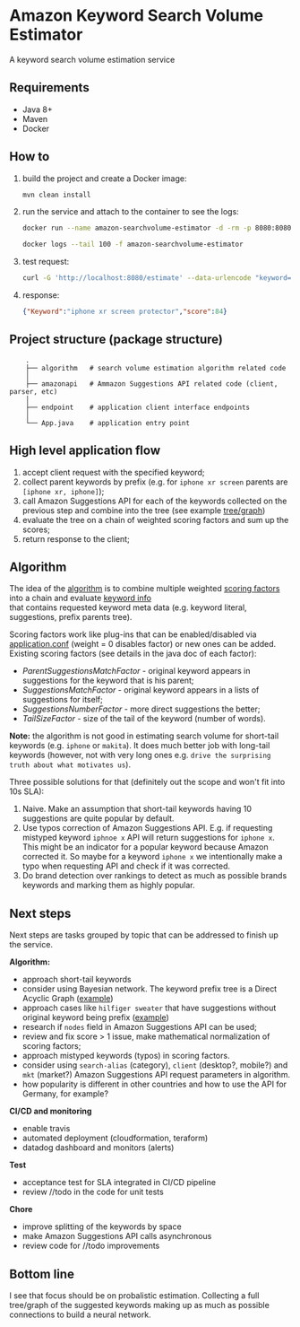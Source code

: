 Amazon Keyword Search Volume Estimator
======================================

A keyword search volume estimation service 

Requirements
------------

* Java 8+
* Maven
* Docker

How to
------

1. build the project and create a Docker image:
    ```bash
    mvn clean install
    ```

2. run the service and attach to the container to see the logs:
    ```bash    
    docker run --name amazon-searchvolume-estimator -d -rm -p 8080:8080 amazon-searchvolume-estimator:0.1   
    
    ```
    
    ```bash
    docker logs --tail 100 -f amazon-searchvolume-estimator
    ```

3. test request:
    ```bash
    curl -G 'http://localhost:8080/estimate' --data-urlencode "keyword=iphone xr screen protector"
    ```

4. response:
    ```json
    {"Keyword":"iphone xr screen protector","score":84}
    ```
    
Project structure (package structure)
-------------------------------------

        .
        ├── algorithm   # search volume estimation algorithm related code                  
        │  
        ├── amazonapi   # Ammazon Suggestions API related code (client, parser, etc)                        
        │
        ├── endpoint    # application client interface endpoints      
        │
        └── App.java    # application entry point
    

High level application flow
---------------------------
1. accept client request with the specified keyword;
2. collect parent keywords by prefix (e.g. for `iphone xr screen` parents are `[iphone xr, iphone]`);
3. call Amazon Suggestions API for each of the keywords collected on the previous step and combine into the tree (see example [tree/graph](dag.pdf))
4. evaluate the tree on a chain of weighted scoring factors and sum up the scores; 
5. return response to the client;  

Algorithm
---------

The idea of the [algorithm](src/main/java/com/estimator/searchvolume/algorithm/Algorithm.java) is to combine multiple weighted [scoring factors](src/main/java/com/estimator/searchvolume/algorithm/factor/ScoringFactor.java) into a chain and evaluate [keyword info](src/main/java/com/estimator/searchvolume/algorithm/domain/KeywordInfo.java)  
that contains requested keyword meta data (e.g. keyword literal, suggestions, prefix parents tree).

Scoring factors work like plug-ins that can be enabled/disabled via [application.conf](src/main/resources/application.conf) (weight = 0 disables factor) or new ones can be added.
Existing scoring factors (see details in the java doc of each factor):
* *ParentSuggestionsMatchFactor* - original keyword appears in suggestions for the keyword that is his parent;
* *SuggestionsMatchFactor* - original keyword appears in a lists of suggestions for itself;
* *SuggestionsNumberFactor* - more direct suggestions the better;
* *TailSizeFactor* - size of the tail of the keyword (number of words).

**Note:** the algorithm is not good in estimating search volume for short-tail keywords (e.g. `iphone` or `makita`).
It does much better job with long-tail keywords (however, not with very long ones e.g. `drive the surprising truth about what motivates us`). 

Three possible solutions for that (definitely out the scope and won't fit into 10s SLA):
1. Naive. Make an assumption that short-tail keywords having 10 suggestions are quite popular by default.
2. Use typos correction of Amazon Suggestions API. E.g. if requesting mistyped keyword `iphnoe x` API will return suggestions for `iphone x`.
   This might be an indicator for a popular keyword because Amazon corrected it. So maybe for a keyword `iphone x` we intentionally
   make a typo when requesting API and check if it was corrected.
3. Do brand detection over rankings to detect as much as possible brands keywords and marking them as highly popular.   

Next steps
----------

Next steps are tasks grouped by topic that can be addressed to finish up the service.

**Algorithm:**
* approach short-tail keywords
* consider using Bayesian network. The keyword prefix tree is a Direct Acyclic Graph ([example](dag.pdf))
* approach cases like `hilfiger sweater` that have suggestions without original keyword being prefix ([example](https://completion.amazon.com/search/complete?search-alias=aps&client=amazon-search-ui&mkt=1&q=hilfiger%20sweater))
* research if `nodes` field in Amazon Suggestions API can be used;
* review and fix score > 1 issue, make mathematical normalization of scoring factors;
* approach mistyped keywords (typos) in scoring factors.
* consider using `search-alias` (category), `client` (desktop?, mobile?) and `mkt` (market?) Amazon Suggestions API request parameters in algorithm.
* how popularity is different in other countries and how to use the API for Germany, for example?

**CI/CD and monitoring**
* enable travis
* automated deployment (cloudformation, teraform)
* datadog dashboard and monitors (alerts)

**Test**
* acceptance test for SLA integrated in CI/CD pipeline
* review //todo in the code for unit tests

**Chore**
* improve splitting of the keywords by space
* make Amazon Suggestions API calls asynchronous
* review code for //todo improvements
 
Bottom line
-----------

I see that focus should be on probalistic estimation. Collecting a full tree/graph of the suggested keywords making up as much as possible connections to build a neural network.   








